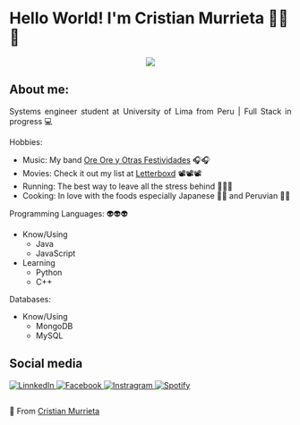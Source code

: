 <h1>Hello World! I'm Cristian Murrieta 🤖🤖🤖</h1>
<div widht="50" align="center" >
    <img src="https://media.giphy.com/media/aNqEFrYVnsS52/giphy.gif" width=""> 
</div>
<div align="justify">
    <h2>About me:</h2>
    <p>Systems engineer student at University of Lima from Peru | Full Stack in progress 💻</p>
    <p>Hobbies:</p>
    <ul>
        <li>Music: My band <a href="https://open.spotify.com/artist/3v0yW6WGfSJT6WaQpC9RIK?si=oMOL0gRYTw-qewAfZ7YUrw&dl_branch=1" target="_blank">Ore Ore y Otras Festividades</a> 🎧🎧</li>
        <li>Movies: Check it out my list at <a href="https://letterboxd.com/cocacoladealer/" target="_blank">Letterboxd</a> 📽📽📽</li>
        <li>Running: The best way to leave all the stress behind 🏃🧘🏃</li>
        <li>Cooking: In love with the foods especially Japanese 🍜🍣 and Peruvian 🌊🌊</li>
    </ul>
    <p>Programming Languages: 👽👽👽</p>
    <uL>
        <li>Know/Using
            <ul>
                <li>Java</li>
                <li>JavaScript</li>
            </ul>
        </li>
        <li>Learning
            <ul>
                <li>Python</li>
                <li>C++</li>
            </ul>
        </li>
    </uL>
    <p>Databases: </p>
    <uL>
        <li>Know/Using
            <ul>
                <li>MongoDB</li>
                <li>MySQL</li>
            </ul>
        </li>
    </uL>
</div>
<div align="justify"">
    <h2>Social media</h2>
    <a href="https://www.linkedin.com/in/cristian-murrieta-35b38b143/" target="_blank">
        <img alt="LinnkedIn" src="https://img.shields.io/badge/LinkedIn-%230077B5.svg?&style=flat-square&logo=linkedin&logoColor=white"/>
    </a>
    <a href="https://www.facebook.com/cmurrietamarquez/" target="_blank">
        <img alt="Facebook" src="https://img.shields.io/badge/Facebook-%231877F2.svg?&style=flat-square&logo=facebook&logoColor=white"/>
    </a>
    <a href="https://www.instagram.com/cocacoladealer/" target="_blank">
        <img alt="Instragram" src="https://img.shields.io/badge/Instagram-%23E4405F.svg?&style=flat-square&logo=instagram&logoColor=white"/>
    </a>
    <a href="https://open.spotify.com/user/1y1afd5zhx4re6bhkpkofye8x?si=71eaf94113774344" target="_blank">
        <img alt="Spotify" src="https://img.shields.io/badge/Spotify-%231ED760.svg?&style=flat-square&logo=spotify&logoColor=white"/>
    </a>
</div>
<div align="justify">
  <h2></h2>
  <p>
    👹 From <a href="https://github.com/cristianmurrieta">Cristian Murrieta</a>
  </p>
</div>
